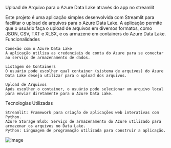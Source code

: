 
Upload de Arquivo para o Azure Data Lake através do app no streamlit

Este projeto é uma aplicação simples desenvolvida com Streamlit para facilitar o upload de arquivos para o Azure Data Lake. A aplicação permite que o usuário faça o upload de arquivos em diversos formatos, como JSON, CSV, TXT e XLSX, e os armazene em containers do Azure Data Lake.
Funcionalidades

    Conexão com o Azure Data Lake
    A aplicação utiliza as credenciais de conta do Azure para se conectar ao serviço de armazenamento de dados.

    Listagem de Containers
    O usuário pode escolher qual container (sistema de arquivos) do Azure Data Lake deseja utilizar para o upload dos arquivos.

    Upload de Arquivos
    Após escolher o container, o usuário pode selecionar um arquivo local para enviar diretamente para o Azure Data Lake.

Tecnologias Utilizadas

    Streamlit: Framework para criação de aplicações web interativas com Python.
    Azure Storage Blob: Serviço de armazenamento do Azure utilizado para armazenar os arquivos no Data Lake.
    Python: Linguagem de programação utilizada para construir a aplicação.

![image](https://github.com/user-attachments/assets/071a4dfc-d778-497e-a12b-da0f13a53778)

